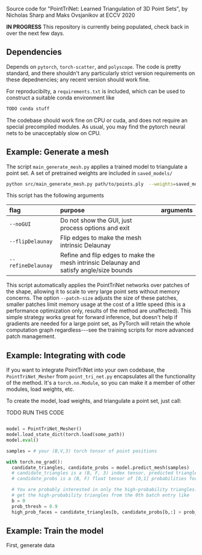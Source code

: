 Source code for "PointTriNet: Learned Triangulation of 3D Point Sets", by Nicholas Sharp and Maks Ovsjanikov at ECCV 2020

**IN PROGRESS** This repository is currently being populated, check back in over the next few days.


## Dependencies

Depends on `pytorch`, `torch-scatter`, and `polyscope`. The code is pretty standard, and there shouldn't any particularly strict version requirements on these depednencies; any recent version should work fine. 

For reproducibilty, a `requirements.txt` is included, which can be used to construct a suitable conda environment like
```sh
TODO conda stuff
```

The codebase should work fine on CPU or cuda, and does not require an special precompiled modules. As usual, you may find the pytorch neural nets to be unacceptably slow on CPU.

## Example: Generate a mesh


The script `main_generate_mesh.py` applies a trained model to triangulate a point set. A set of pretrained weights are included in `saved_models/`

```sh
python src/main_generate_mesh.py path/to/points.ply  --weights=saved_model/
```

This script has the following arguments

| flag | purpose | arguments |
| :------------- |:------------- | :-----|
| `--noGUI` | Do not show the GUI, just process options and exit | |
| `--flipDelaunay` | Flip edges to make the mesh intrinsic Delaunay | |
| `--refineDelaunay` | Refine and flip edges to make the mesh intrinsic Delaunay and satisfy angle/size bounds | |

This script automatically applies the PointTriNet networks over patches of the shape, allowing it to scale to very large point sets without memory concerns.  The option `--patch-size` adjusts the size of these patches, smaller patches limit memory usage at the cost of a little speed (this is a performance optimization only, results of the method are unaffected).  This simple strategy works great for forward inference, but doesn't help if gradients are needed for a large point set, as PyTorch will retain the whole computation graph regardless---see the training scripts for more advanced patch management.



## Example: Integrating with code

If you want to integrate PointTriNet into your own codebase, the `PointTriNet_Mesher` from `point_tri_net.py` encapsulates all the functionality of the method. It's a `torch.nn.Module`, so you can make it a member of other modules, load weights, etc.

To create the model, load weights, and triangulate a point set, just call:

TODO RUN THIS CODE

```python

model = PointTriNet_Mesher()
model.load_state_dict(torch.load(some_path))
model.eval()

samples = # your (B,V,3) torch tensor of point positions

with torch.no_grad():
  candidate_triangles, candidate_probs = model.predict_mesh(samples)
  # candidate_triangles is a (B, F, 3) index tensor, predicted triangles
  # candidate_probs is a (B, F) float tensor of [0,1] probabilities for each triangle

  # You are probably interested in only the high-probability triangles. For example,
  # get the high-probability triangles from the 0th batch entry like
  b = 0
  prob_thresh = 0.9
  high_prob_faces = candidate_triangles[b, candidate_probs[b,:] > prob_thresh, :]


```

## Example: Train the model

First, generate data
